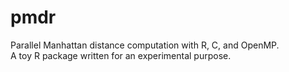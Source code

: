 # pmdr
Parallel Manhattan distance computation with R, C, and OpenMP.     
A toy R package written for an experimental purpose.
